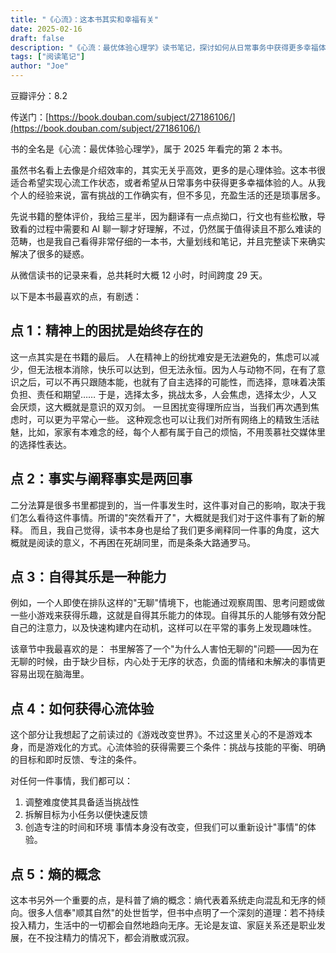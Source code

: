 ```yaml
---
title: "《心流》：这本书其实和幸福有关"
date: 2025-02-16
draft: false
description: "《心流：最优体验心理学》读书笔记，探讨如何从日常事务中获得更多幸福体验"
tags: ["阅读笔记"]
author: "Joe"
---
```


豆瓣评分：8.2

传送门：[https://book.douban.com/subject/27186106/](https://book.douban.com/subject/27186106/)

书的全名是《心流：最优体验心理学》，属于 2025 年看完的第 2 本书。

虽然书名看上去像是介绍效率的，其实无关乎高效，更多的是心理体验。这本书很适合希望实现心流工作状态，或者希望从日常事务中获得更多幸福体验的人。从我个人的经验来说，富有挑战的工作确实有，但不多见，充盈生活的还是琐事居多。

先说书籍的整体评价，我给三星半，因为翻译有一点点拗口，行文也有些松散，导致看的过程中需要和 AI 聊一聊才好理解，不过，仍然属于值得读且不那么难读的范畴，也是我自己看得非常仔细的一本书，大量划线和笔记，并且完整读下来确实解决了很多的疑惑。

从微信读书的记录来看，总共耗时大概 12 小时，时间跨度 29 天。

以下是本书最喜欢的点，有剧透：

## 点 1：精神上的困扰是始终存在的
这一点其实是在书籍的最后。
人在精神上的纷扰难安是无法避免的，焦虑可以减少，但无法根本消除，快乐可以达到，但无法永恒。因为人与动物不同，在有了意识之后，可以不再只跟随本能，也就有了自主选择的可能性，而选择，意味着决策负担、责任和期望……
于是，选择太多，挑战太多，人会焦虑，选择太少，人又会厌烦，这大概就是意识的双刃剑。
一旦困扰变得理所应当，当我们再次遇到焦虑时，可以更为平常心一些。
这种观念也可以让我们对所有网络上的精致生活祛魅，比如，家家有本难念的经，每个人都有属于自己的烦恼，不用羡慕社交媒体里的选择性表达。

## 点 2：事实与阐释事实是两回事
二分法算是很多书里都提到的，当一件事发生时，这件事对自己的影响，取决于我们怎么看待这件事情。所谓的"突然看开了"，大概就是我们对于这件事有了新的解释。
而且，我自己觉得，读书本身也是给了我们更多阐释同一件事的角度，这大概就是阅读的意义，不再困在死胡同里，而是条条大路通罗马。

## 点 3：自得其乐是一种能力
例如，一个人即使在排队这样的"无聊"情境下，也能通过观察周围、思考问题或做一些小游戏来获得乐趣，这就是自得其乐能力的体现。自得其乐的人能够有效分配自己的注意力，以及快速构建内在动机，这样可以在平常的事务上发现趣味性。

该章节中我最喜欢的是：
书里解答了一个"为什么人害怕无聊的"问题——因为在无聊的时候，由于缺少目标，内心处于无序的状态，负面的情绪和未解决的事情更容易出现在脑海里。

## 点 4：如何获得心流体验
这个部分让我想起了之前读过的《游戏改变世界》。不过这里关心的不是游戏本身，而是游戏化的方式。心流体验的获得需要三个条件：挑战与技能的平衡、明确的目标和即时反馈、专注的条件。

对任何一件事情，我们都可以：
1. 调整难度使其具备适当挑战性
2. 拆解目标为小任务以便快速反馈
3. 创造专注的时间和环境
事情本身没有改变，但我们可以重新设计"事情"的体验。

## 点 5：熵的概念
这本书另外一个重要的点，是科普了熵的概念：熵代表着系统走向混乱和无序的倾向。很多人信奉"顺其自然"的处世哲学，但书中点明了一个深刻的道理：若不持续投入精力，生活中的一切都会自然地趋向无序。无论是友谊、家庭关系还是职业发展，在不投注精力的情况下，都会消散或沉寂。
